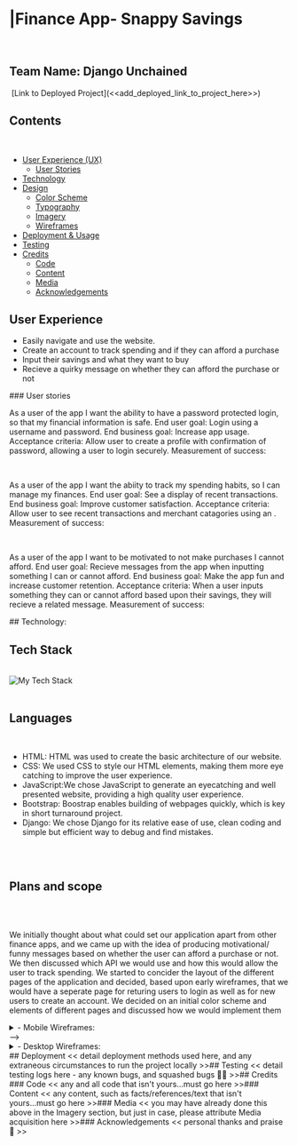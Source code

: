 # |Finance App- Snappy Savings
​
## Team Name: Django Unchained
​
[Link to Deployed Project](<<add_deployed_link_to_project_here>>)
​
## Contents
​
* [User Experience (UX)](#user-experience)
  * [User Stories](#user-stories)
* [Technology](#technology)
* [Design](#design)
  * [Color Scheme](#color-scheme)
  * [Typography](#typography)
  * [Imagery](#imagery)
  * [Wireframes](#wireframes)
* [Deployment & Usage](#deployment)
* [Testing](#testing)
* [Credits](#credits)
  * [Code](#code)
  * [Content](#content)
  * [Media](#media)
  * [Acknowledgements](#acknowledgements)
​
## User Experience
<ul> 
    <li> Easily navigate and use the website.</li>
    <li>Create an account to track spending and if they can afford a purchase</li>
    <li>Input their savings and what they want to buy</li>
    <li>Recieve a quirky message on whether they can afford the purchase or not</li>

</ul>
​
### User stories
<br>

<p>
As a user of the app I want the ability to have a password protected login, so that my financial information is safe. End user goal: Login using a username and password. End business goal: Increase app usage. Acceptance criteria: Allow user to create a profile with confirmation of password, allowing a user to login securely. Measurement of success: </p>
<br>
<p>As a user of the app I want the abiity to track my spending habits, so I can manage my finances. End user goal:<!-- Use an API?--> See a display of recent transactions. End business goal: Improve customer satisfaction. Acceptance criteria: Allow user to see recent transactions and merchant catagories using an <!-- API?-->. Measurement of success:</p>
<br>
<p>As a user of the app I want to be motivated to not make purchases I cannot afford. End user goal: Recieve messages from the app when inputting something I can or cannot afford. End business goal: Make the app fun and increase customer retention. Acceptance criteria: When a user inputs something they can or cannot afford based upon their savings, they will recieve a related message. Measurement of success:</p>


</p>
​
## Technology:
​<br>
<h2>Tech Stack</h2>
<br>

<div><img src="https://github-readme-tech-stack.vercel.app/api/cards?title=Snappy%20Savings&lineCount=2&line1=Django,Django,5e0d2d;Bootstrap,Bootstrap,c83c64;JavaScript,JavaScript,9b027e;&line2=HTML,HTML,97883f;CSS,CSS,4a18fb;" alt="My Tech Stack" /></div>
<br>

<h2>Languages</h2>
<br>

<ul>
  <li>HTML:  HTML was used to create the basic architecture of our website.</li>
  <li>CSS:  We used CSS to style our HTML elements, making them more eye catching to improve the user experience.                 </li>
  <li>JavaScript:We chose JavaScript to generate an eyecatching and well presented website, providing a high quality user experience.</li>
  <li>Bootstrap: Boostrap enables building of webpages quickly, which is key in short turnaround project.</li>
  <li>Django: We chose Django for its relative ease of use, clean coding and simple but efficient way to debug and find mistakes.</li>
  
  <br>
  
  </ul>
​
<!-- list your languages & tools below: >>
​
*  << languages >>
	* << list the langauge & reason for using it >>
​
* << tools >>
  * << list the tool & reason for using it >>
​
## Initial MVP idea:-->
​
<h2>Plans and scope</h2>
<br>
​<p>  We initially thought about what could set our application apart from other finance apps, and we came up with the idea of producing motivational/ funny messages based on whether the user can afford a purchase or not. We then discussed which API we would use and how this would allow the user to track spending. We started to concider the layout of the different pages of the application and decided, based upon early wireframes, that we would have a seperate page for returing users to login as well as for new users to create an account. We decided on an initial color scheme and elements of different pages and discussed how we would implement them </p>

</p>
<!--<< consider talking about how you planned as a team here and what tools were implemented >>
​
### Actual idea & content:
​
<< how does you final product/project match up to your initial mvp plans >>
​
<< detail idea / features / functionality here >>
​
## Design
​
### Color Scheme:
<< detail your color palette here >>
​
### Typography:
<< what font pairings did your team consider and pick? And why? >>
​
### Imagery:
<< Detail imagery used to compliment your build & theme >>
​
<< ensure source attribution is maintained, and that you have used copyright free material >>
​
### Wireframes:-->
<details>
<summary>- Mobile Wireframes:</summary>
​
<< put all your mobile wireframes here... >>
​
<< consider adding some notes to detail the planned components or functionality >>
​
</details>-->
​
<details>
<summary>- Desktop Wireframes:</summary>
​
<a href="https://github.com/MiaRasmussen05/Hackathon-Jan-23/blob/main/Desktop%20Wireframes.pdf">Desktop Wireframes</a>
​
​</details>
​
## Deployment
<< detail deployment methods used here, and any extraneous circumstances to run the project locally >>
​
## Testing
<< detail testing logs here - any known bugs, and squashed bugs 🐛🐛 >>
​
## Credits
​
### Code
<< any and all code that isn't yours...must go here >>
​
### Content
<< any content, such as facts/references/text that isn't yours...must go here >>
​
### Media
<< you may have already done this above in the Imagery section, but just in case, please attribute Media acquisition here >>
​
### Acknowledgements
<< personal thanks and praise 🙌 >>